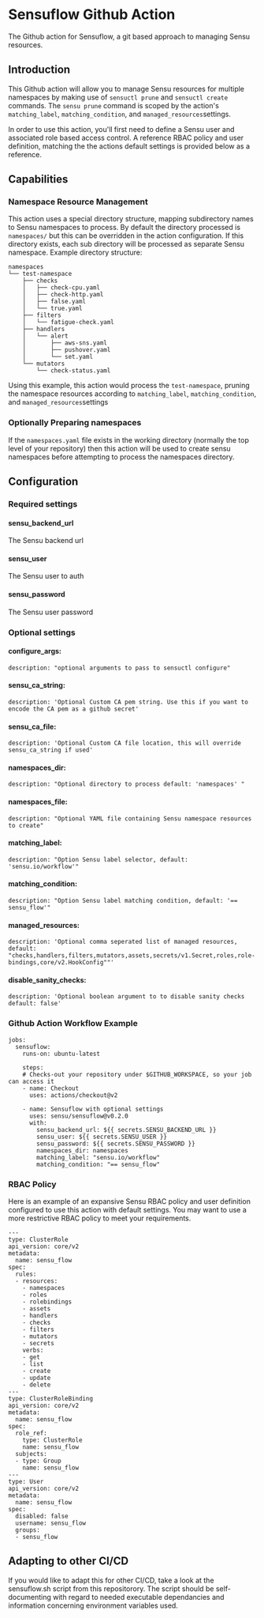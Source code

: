 # Sensuflow Github Action
The Github action for Sensuflow, a git based approach to managing Sensu resources.

## Introduction
This Github action will allow you to manage Sensu resources for multiple namespaces by making use of `sensuctl prune` and `sensuctl create` commands. The `sensu prune` command is scoped by the action's `matching_label`, `matching_condition`, and `managed_resources`settings.

In order to use this action, you'll first need to define a Sensu user and associated role based access control. A reference RBAC policy and user definition, matching the the actions default settings is provided below as a reference. 

## Capabilities

### Namespace Resource Management
This action uses a special directory structure, mapping subdirectory names to Sensu namespaces to process. By default the directory processed is `namespaces/`  but this can be overridden in the action configuration. If this directory exists, each sub directory will be processed as separate Sensu namespace. Example directory structure:
```
namespaces
└── test-namespace
    ├── checks
    │   ├── check-cpu.yaml
    │   ├── check-http.yaml
    │   ├── false.yaml
    │   └── true.yaml
    ├── filters
    │   └── fatigue-check.yaml
    ├── handlers
    │   └── alert
    │       ├── aws-sns.yaml
    │       ├── pushover.yaml
    │       └── set.yaml
    └── mutators
        └── check-status.yaml
```

Using this example, this action would process the `test-namespace`, pruning the namespace resources according to `matching_label`, `matching_condition`,  and `managed_resources`settings

### Optionally Preparing namespaces
If the `namespaces.yaml` file exists in the working directory (normally the top level of your repository) then this action will be used to create sensu namespaces before attempting to process the namespaces directory.

## Configuration
### Required settings
#### sensu_backend_url 
  The Sensu backend url
#### sensu_user 
  The Sensu user to auth 
#### sensu_password
  The Sensu user password

### Optional settings
####  configure_args:
    description: "optional arguments to pass to sensuctl configure"
####  sensu_ca_string:
    description: 'Optional Custom CA pem string. Use this if you want to encode the CA pem as a github secret'
####  sensu_ca_file:
    description: 'Optional Custom CA file location, this will override sensu_ca_string if used'
####  namespaces_dir:
    description: "Optional directory to process default: 'namespaces' "
####  namespaces_file:
    description: "Optional YAML file containing Sensu namespace resources to create"
####  matching_label:
    description: "Option Sensu label selector, default: 'sensu.io/workflow'"
####  matching_condition:
    description: "Option Sensu label matching condition, default: '== sensu_flow'"
####  managed_resources:
    description: 'Optional comma seperated list of managed resources, default: "checks,handlers,filters,mutators,assets,secrets/v1.Secret,roles,role-bindings,core/v2.HookConfig""'
####  disable_sanity_checks:
    description: 'Optional boolean argument to to disable sanity checks  default: false'    

### Github Action Workflow Example
```
jobs:
  sensuflow:
    runs-on: ubuntu-latest

    steps:
    # Checks-out your repository under $GITHUB_WORKSPACE, so your job can access it
    - name: Checkout
      uses: actions/checkout@v2

    - name: Sensuflow with optional settings
      uses: sensu/sensuflow@v0.2.0
      with:
        sensu_backend_url: ${{ secrets.SENSU_BACKEND_URL }}
        sensu_user: ${{ secrets.SENSU_USER }}
        sensu_password: ${{ secrets.SENSU_PASSWORD }} 
        namespaces_dir: namespaces
        matching_label: "sensu.io/workflow"
        matching_condition: "== sensu_flow"

```
### RBAC Policy
Here is an example of an expansive Sensu RBAC policy and user definition  configured to use this action with default settings. You may want to use a more restrictive RBAC policy to meet your requirements. 

```
---
type: ClusterRole
api_version: core/v2
metadata:
  name: sensu_flow
spec:
  rules:
  - resources:
    - namespaces
    - roles
    - rolebindings
    - assets
    - handlers
    - checks
    - filters
    - mutators
    - secrets
    verbs:
    - get
    - list
    - create
    - update
    - delete
---
type: ClusterRoleBinding
api_version: core/v2
metadata:
  name: sensu_flow
spec:
  role_ref:
    type: ClusterRole
    name: sensu_flow
  subjects:
  - type: Group
    name: sensu_flow
---
type: User 
api_version: core/v2 
metadata:
  name: sensu_flow
spec:
  disabled: false
  username: sensu_flow
  groups: 
  - sensu_flow
```

## Adapting to other CI/CD
If you would like to adapt this for other CI/CD, take a look at the  sensuflow.sh script from this repositorory. The script should be self-documenting with regard to needed executable dependancies and information concerning environment variables used.
